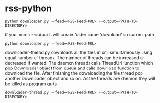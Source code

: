 rss-python
==========
```
python downloader.py --feed=<RSS-Feed-URL> --output=<PATH-TO-DIRECTORY>
```
if you ommit --output it will create folder name 'download' on current path
```    
python downloader.py --feed=<RSS-Feed-URL>
```
downloader-thread.py downloads all the files in xml simultaneously using equal number of threads. The number of threads can be increased or decreased if wanted. The daemon threads calls ThreadUrl function which pop Downloader object from queue and calls download function to download the file. After finishing the downloading the file thread pop another Downloader object and so on. As the threads are daemon they will be killed as program quits  
```   
downloader-thread.py --feed=<RSS-Feed-URL> --output=<PATH-TO-DIRECTORY>
```
